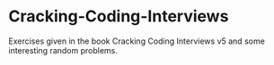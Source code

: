 # Cracking-Coding-Interviews
Exercises given in the book Cracking Coding Interviews v5 and some interesting random problems.
